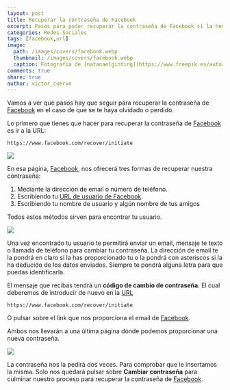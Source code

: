 ```yaml
---
layout: post
title: Recuperar la contraseña de Facebook
excerpt: Pasos para poder recuperar la contraseña de Facebook si la hemos olvidado o perdido.
categories: Redes-Sociales
tags: [facebook,url]
image:
  path: /images/covers/facebook.webp
  thumbnail: /images/covers/facebook.webp
  caption: Fotografía de [natanaelginting](https://www.freepik.es/autor/natanaelginting)
comments: true
share: true
author: victor_cuervo
---
```


Vamos a ver qué pasos hay que seguir para recuperar la contraseña de [Facebook](https://www.ayudaenlaweb.com/redes-sociales/que-es-facebook/) en el caso de que se te haya olvidado o perdido.


Lo primero que tienes que hacer para recuperar la contraseña de [Facebook](https://www.ayudaenlaweb.com/redes-sociales/que-es-facebook/) es ir a la URL:


```shell
https://www.facebook.com/recover/initiate
```


![](https://www.ayudaenlaweb.com/wp-content/uploads/2012/01/facebook_recuperar_password.png)


En esa página, [Facebook](https://www.ayudaenlaweb.com/redes-sociales/que-es-facebook/), nos ofrecerá tres formas de recuperar nuestra contraseña:

1. Mediante la dirección de email o número de teléfono.
2. Escribiendo tu [URL de usuario de Facebook](https://www.ayudaenlaweb.com/redes-sociales/nombre-de-usuario-como-url-en-facebook/).
3. Escribiendo tu nombre de usuario y algún nombre de tus amigos

Todos estos métodos sirven para encontrar tu usuario.


![](https://www.ayudaenlaweb.com/wp-content/uploads/2012/01/facebook_recuperar_password2.png)


Una vez encontrado tu usuario te permitirá enviar un email, mensaje te texto o llamada de teléfono para cambiar tu contraseña. La dirección de email te la pondrá en claro si la has proporcionado tu o la pondrá con asteriscos si la ha deducido de los datos enviados. Siempre te pondrá alguna letra para que puedas identificarla.


El mensaje que recibas tendrá un **código de cambio de contraseña**. El cual deberemos de introducir de nuevo en la [URL](https://www.ayudaenlaweb.com/internet-basico/que-es-la-url/)


```text
https://www.facebook.com/recover/initiate
```


O pulsar sobre el link que nos proporciona el email de [Facebook](https://www.ayudaenlaweb.com/redes-sociales/que-es-facebook/).


Ambos nos llevarán a una última página dónde podemos proporcionar una nueva contraseña.


![](https://www.ayudaenlaweb.com/wp-content/uploads/2012/01/facebook_cambiar_contrasenia.png)


La contraseña nos la pedirá dos veces. Para comprobar que le insertamos la misma. Solo nos quedará pulsar sobre **Cambiar contraseña** para culminar nuestro proceso para recuperar la contraseña de [Facebook](https://www.ayudaenlaweb.com/redes-sociales/que-es-facebook/).

